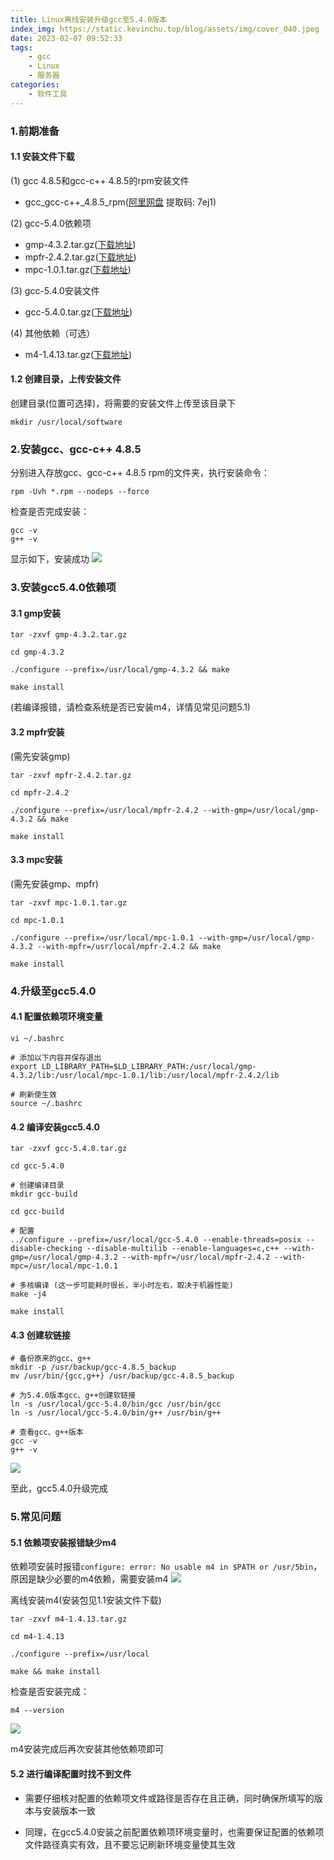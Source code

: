 ```yaml
---
title: Linux离线安装升级gcc至5.4.0版本
index_img: https://static.kevinchu.top/blog/assets/img/cover_040.jpeg
date: 2023-02-07 09:52:33
tags:
    - gcc
    - Linux
    - 服务器
categories:
    - 软件工具
---
```


### 1.前期准备

#### 1.1 安装文件下载

(1) gcc 4.8.5和gcc-c++ 4.8.5的rpm安装文件
- gcc_gcc-c++_4.8.5_rpm([阿里网盘](https://www.aliyundrive.com/s/dbnERGpXtXK) 提取码: 7ej1)

(2) gcc-5.4.0依赖项
- gmp-4.3.2.tar.gz([下载地址](https://ftp.gnu.org/gnu/gmp/))
- mpfr-2.4.2.tar.gz([下载地址](https://ftp.gnu.org/gnu/mpfr/))
- mpc-1.0.1.tar.gz([下载地址](https://ftp.gnu.org/gnu/mpc/))

(3) gcc-5.4.0安装文件
- gcc-5.4.0.tar.gz([下载地址](https://ftp.gnu.org/gnu/gcc/gcc-5.4.0/))

(4) 其他依赖（可选）
- m4-1.4.13.tar.gz([下载地址](http://mirrors.kernel.org/gnu/m4/))

#### 1.2 创建目录，上传安装文件
创建目录(位置可选择)，将需要的安装文件上传至该目录下

```shell
mkdir /usr/local/software
```

### 2.安装gcc、gcc-c++ 4.8.5

分别进入存放gcc、gcc-c++ 4.8.5 rpm的文件夹，执行安装命令：
```shell
rpm -Uvh *.rpm --nodeps --force
```

检查是否完成安装：

```shell
gcc -v
g++ -v
```
显示如下，安装成功
![](https://static.kevinchu.top/blog/public/20230207150146.png)



### 3.安装gcc5.4.0依赖项

#### 3.1 gmp安装

```shell
tar -zxvf gmp-4.3.2.tar.gz

cd gmp-4.3.2

./configure --prefix=/usr/local/gmp-4.3.2 && make

make install
```
(若编译报错，请检查系统是否已安装m4，详情见常见问题5.1)
#### 3.2 mpfr安装
(需先安装gmp)

```shell
tar -zxvf mpfr-2.4.2.tar.gz

cd mpfr-2.4.2

./configure --prefix=/usr/local/mpfr-2.4.2 --with-gmp=/usr/local/gmp-4.3.2 && make

make install
```

#### 3.3 mpc安装
(需先安装gmp、mpfr)

```
tar -zxvf mpc-1.0.1.tar.gz

cd mpc-1.0.1

./configure --prefix=/usr/local/mpc-1.0.1 --with-gmp=/usr/local/gmp-4.3.2 --with-mpfr=/usr/local/mpfr-2.4.2 && make

make install
```

### 4.升级至gcc5.4.0

#### 4.1 配置依赖项环境变量

```shell
vi ~/.bashrc

# 添加以下内容并保存退出
export LD_LIBRARY_PATH=$LD_LIBRARY_PATH:/usr/local/gmp-4.3.2/lib:/usr/local/mpc-1.0.1/lib:/usr/local/mpfr-2.4.2/lib

# 刷新使生效
source ~/.bashrc
```

#### 4.2 编译安装gcc5.4.0

```shell
tar -zxvf gcc-5.4.0.tar.gz

cd gcc-5.4.0

# 创建编译目录
mkdir gcc-build

cd gcc-build

# 配置
../configure --prefix=/usr/local/gcc-5.4.0 --enable-threads=posix --disable-checking --disable-multilib --enable-languages=c,c++ --with-gmp=/usr/local/gmp-4.3.2 --with-mpfr=/usr/local/mpfr-2.4.2 --with-mpc=/usr/local/mpc-1.0.1

# 多核编译 (这一步可能耗时很长，半小时左右，取决于机器性能)
make -j4

make install
```

#### 4.3 创建软链接

```shell
# 备份原来的gcc、g++
mkdir -p /usr/backup/gcc-4.8.5_backup
mv /usr/bin/{gcc,g++} /usr/backup/gcc-4.8.5_backup

# 为5.4.0版本gcc、g++创建软链接
ln -s /usr/local/gcc-5.4.0/bin/gcc /usr/bin/gcc
ln -s /usr/local/gcc-5.4.0/bin/g++ /usr/bin/g++

# 查看gcc、g++版本
gcc -v
g++ -v
```

![](https://static.kevinchu.top/blog/public/20230207172426.png)

至此，gcc5.4.0升级完成


### 5.常见问题

#### 5.1 依赖项安装报错缺少m4

依赖项安装时报错```configure: error: No usable m4 in $PATH or /usr/5bin```，原因是缺少必要的m4依赖，需要安装m4
![](https://static.kevinchu.top/blog/public/20230207153343.png)

离线安装m4(安装包见1.1安装文件下载)

```shell
tar -zxvf m4-1.4.13.tar.gz

cd m4-1.4.13

./configure --prefix=/usr/local

make && make install
```

检查是否安装完成：
```shell
m4 --version
```

![](https://static.kevinchu.top/blog/public/20230207154621.png)

m4安装完成后再次安装其他依赖项即可



#### 5.2 进行编译配置时找不到文件

- 需要仔细核对配置的依赖项文件或路径是否存在且正确，同时确保所填写的版本与安装版本一致

- 同理，在gcc5.4.0安装之前配置依赖项环境变量时，也需要保证配置的依赖项文件路径真实有效，且不要忘记刷新环境变量使其生效

